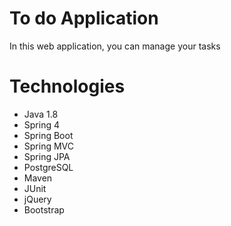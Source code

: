 # To do Application
In this web application, you can manage your tasks

# Technologies
- Java 1.8
- Spring 4
- Spring Boot
- Spring MVC
- Spring JPA
- PostgreSQL
- Maven
- JUnit
- jQuery
- Bootstrap

